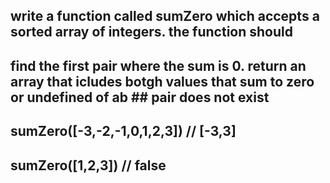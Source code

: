 ## write a function called sumZero which accepts a sorted array of integers. the function should
## find the first pair where the sum is 0. return an array that icludes botgh values that sum to zero or undefined of ab ## pair does not exist

## sumZero([-3,-2,-1,0,1,2,3]) // [-3,3]
## sumZero([1,2,3]) // false
